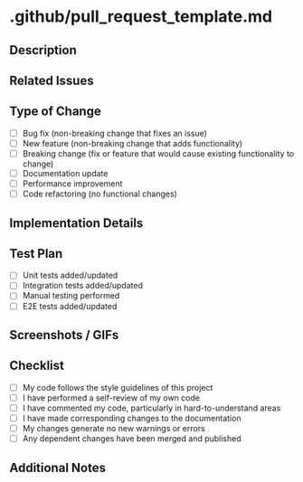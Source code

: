 # .github/pull_request_template.md

## Description
<!-- Provide a detailed description of the changes introduced by this PR -->

## Related Issues
<!-- Link any related issues (e.g., "Fixes #123", "Resolves #456") -->

## Type of Change
- [ ] Bug fix (non-breaking change that fixes an issue)
- [ ] New feature (non-breaking change that adds functionality)
- [ ] Breaking change (fix or feature that would cause existing functionality to change)
- [ ] Documentation update
- [ ] Performance improvement
- [ ] Code refactoring (no functional changes)

## Implementation Details
<!-- Describe the key technical decisions and implementation details -->

## Test Plan
<!-- Describe how you've tested these changes -->
- [ ] Unit tests added/updated
- [ ] Integration tests added/updated
- [ ] Manual testing performed
- [ ] E2E tests added/updated

## Screenshots / GIFs
<!-- If applicable, add screenshots or GIFs to help explain your changes -->

## Checklist
- [ ] My code follows the style guidelines of this project
- [ ] I have performed a self-review of my own code
- [ ] I have commented my code, particularly in hard-to-understand areas
- [ ] I have made corresponding changes to the documentation
- [ ] My changes generate no new warnings or errors
- [ ] Any dependent changes have been merged and published

## Additional Notes
<!-- Add any other information about the PR here -->